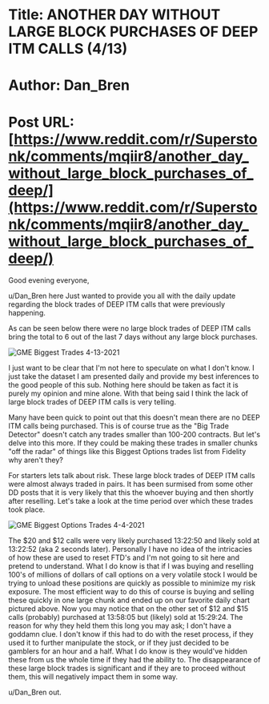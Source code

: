# Title: ANOTHER DAY WITHOUT LARGE BLOCK PURCHASES OF DEEP ITM CALLS (4/13)
# Author: Dan_Bren
# Post URL: [https://www.reddit.com/r/Superstonk/comments/mqiir8/another_day_without_large_block_purchases_of_deep/](https://www.reddit.com/r/Superstonk/comments/mqiir8/another_day_without_large_block_purchases_of_deep/)


Good evening everyone,

u/Dan_Bren here Just wanted to provide you all with the daily update regarding the block trades of DEEP ITM calls that were previously happening.

As can be seen below there were no large block trades of DEEP ITM calls bring the total to 6 out of the last 7 days without any large block purchases.

![GME Biggest Trades 4-13-2021](https://preview.redd.it/sfgloyxjs1t61.png?width=1227&format=png&auto=webp&s=2c661aa49ad4ed79158738a3ba492bbd19ccf981)

I just want to be clear that I'm not here to speculate on what I don't know. I just take the dataset I am presented daily and provide my best inferences to the good people of this sub.  Nothing here should be taken as fact it is purely my opinion and mine alone.  With that being said I think the lack of large block trades of DEEP ITM calls is very telling.

Many have been quick to point out that this doesn't mean there are no DEEP ITM calls being purchased.  This is of course true as the "Big Trade Detector" doesn't catch any trades smaller than 100-200 contracts. But let's delve into this more. If they could be making these trades in smaller chunks "off the radar" of things like this Biggest Options trades list from Fidelity why aren't they?

For starters lets talk about risk. These large block trades of DEEP ITM calls were almost always traded in pairs. It has been surmised from some other DD posts that it is very likely that this the whoever buying and then shortly after reselling. Let's take a look at the time period over which these trades took place.

![GME Biggest Options Trades 4-4-2021](https://preview.redd.it/e0tyatsny1t61.jpg?width=1222&format=pjpg&auto=webp&s=04c94f073c9d3cc4fd00f1fb6f593b50f86dc86a)

The $20 and $12 calls were very likely purchased 13:22:50 and likely sold at 13:22:52 (aka 2 seconds later). Personally I have no idea of the intricacies of how these are used to reset FTD's and I'm not going to sit here and pretend to understand. What I do know is that if I was buying and reselling 100's of millions of dollars of call options on a very volatile stock I would be trying to unload these positions are quickly as possible to minimize my risk exposure. The most efficient way to do this of course is buying and selling these quickly in one large chunk and ended up on our favorite daily chart pictured above.  Now you may notice that on the other set of $12 and $15 calls (probably) purchased at 13:58:05 but (likely) sold at 15:29:24. The reason for why they held them this long you may ask; I don't have a goddamn clue.  I don't know if this had to do with the reset process, if they used it to further manipulate the stock, or if they just decided to be gamblers for an hour and a half. What I do know is they would've hidden these from us the whole time if they had the ability to. The disappearance of these large block trades is significant and if they are to proceed without them, this will negatively impact them in some way.

u/Dan_Bren out.
